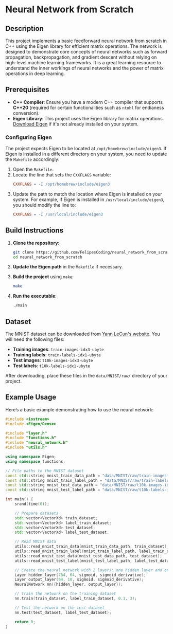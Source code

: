 # Neural Network from Scratch

## Description

This project implements a basic feedforward neural network from scratch in C++ using the Eigen library for efficient matrix operations. The network is designed to demonstrate core concepts of neural networks such as forward propagation, backpropagation, and gradient descent without relying on high-level machine learning frameworks. It is a great learning resource to understand the inner workings of neural networks and the power of matrix operations in deep learning.

## Prerequisites

- **C++ Compiler**: Ensure you have a modern C++ compiler that supports **C++20** (required for certain functionalities such as `ntohl` for endianess conversion).
- **Eigen Library**: This project uses the Eigen library for matrix operations. [Download Eigen](https://eigen.tuxfamily.org/dox/GettingStarted.html) if it's not already installed on your system.

### Configuring Eigen

The project expects Eigen to be located at `/opt/homebrew/include/eigen3`. If Eigen is installed in a different directory on your system, you need to update the `Makefile` accordingly:

1. Open the `Makefile`.
2. Locate the line that sets the `CXXFLAGS` variable:
    ```makefile
    CXXFLAGS = -I /opt/homebrew/include/eigen3
    ```
3. Update the path to match the location where Eigen is installed on your system. For example, if Eigen is installed in `/usr/local/include/eigen3`, you should modify the line to:
    ```makefile
    CXXFLAGS = -I /usr/local/include/eigen3
    ```

## Build Instructions

1. **Clone the repository**:
    ```bash
    git clone https://github.com/FelipesCoding/neural_network_from_scratch.git
    cd neural_network_from_scratch
    ```

2. **Update the Eigen path** in the `Makefile` if necessary.

3. **Build the project** using `make`:
    ```bash
    make
    ```

4. **Run the executable**:
    ```bash
    ./main
    ```

## Dataset

The MNIST dataset can be downloaded from [Yann LeCun's website](https://yann.lecun.com/exdb/mnist/). You will need the following files:

- **Training images**: `train-images-idx3-ubyte`
- **Training labels**: `train-labels-idx1-ubyte`
- **Test images**: `t10k-images-idx3-ubyte`
- **Test labels**: `t10k-labels-idx1-ubyte`

After downloading, place these files in the `data/MNIST/raw/` directory of your project.

## Example Usage

Here’s a basic example demonstrating how to use the neural network:

```cpp
#include <iostream>
#include <Eigen/Dense>

#include "layer.h"
#include "functions.h"
#include "neural_network.h"
#include "utils.h"

using namespace Eigen;
using namespace functions;

// File paths to the MNIST dataset
const std::string mnist_train_data_path = "data/MNIST/raw/train-images-idx3-ubyte";
const std::string mnist_train_label_path = "data/MNIST/raw/train-labels-idx1-ubyte";
const std::string mnist_test_data_path = "data/MNIST/raw/t10k-images-idx3-ubyte";
const std::string mnist_test_label_path = "data/MNIST/raw/t10k-labels-idx1-ubyte";

int main() {
    srand(time(0));

    // Prepare datasets
    std::vector<VectorXd> train_dataset;
    std::vector<VectorXd> label_train_dataset;
    std::vector<VectorXd> test_dataset;
    std::vector<VectorXd> label_test_dataset;

    // Read MNIST data
    utils::read_mnist_train_data(mnist_train_data_path, train_dataset);
    utils::read_mnist_train_label(mnist_train_label_path, label_train_dataset);
    utils::read_mnist_test_data(mnist_test_data_path, test_dataset);
    utils::read_mnist_test_label(mnist_test_label_path, label_test_dataset);

    // Create the neural network with 2 layers: one hidden layer and one output layer
    Layer hidden_layer(784, 64, sigmoid, sigmoid_derivative);
    Layer output_layer(64, 10, sigmoid, sigmoid_derivative);
    NeuralNetwork nn({hidden_layer, output_layer});

    // Train the network on the training dataset
    nn.train(train_dataset, label_train_dataset, 0.1, 3);

    // Test the network on the test dataset
    nn.test(test_dataset, label_test_dataset);

    return 0;
}
